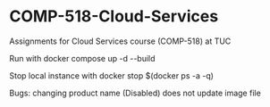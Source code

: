 # COMP-518-Cloud-Services
Assignments for Cloud Services course (COMP-518) at TUC

Run with docker compose up -d --build

Stop local instance with 
    docker stop $(docker ps -a -q)

Bugs:
    changing product name (Disabled) does not update image file